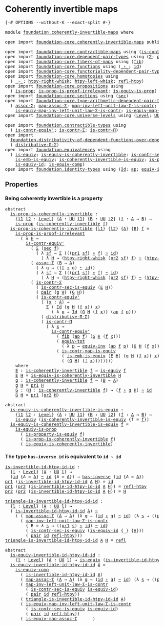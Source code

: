 # Coherently invertible maps

<pre class="Agda"><a id="39" class="Symbol">{-#</a> <a id="43" class="Keyword">OPTIONS</a> <a id="51" class="Pragma">--without-K</a> <a id="63" class="Pragma">--exact-split</a> <a id="77" class="Symbol">#-}</a>

<a id="82" class="Keyword">module</a> <a id="89" href="foundation.coherently-invertible-maps.html" class="Module">foundation.coherently-invertible-maps</a> <a id="127" class="Keyword">where</a>

<a id="134" class="Keyword">open</a> <a id="139" class="Keyword">import</a> <a id="146" href="foundation-core.coherently-invertible-maps.html" class="Module">foundation-core.coherently-invertible-maps</a> <a id="189" class="Keyword">public</a>

<a id="197" class="Keyword">open</a> <a id="202" class="Keyword">import</a> <a id="209" href="foundation-core.contractible-maps.html" class="Module">foundation-core.contractible-maps</a> <a id="243" class="Keyword">using</a> <a id="249" class="Symbol">(</a><a id="250" href="foundation-core.contractible-maps.html#3850" class="Function">is-contr-map-is-equiv</a><a id="271" class="Symbol">)</a>
<a id="273" class="Keyword">open</a> <a id="278" class="Keyword">import</a> <a id="285" href="foundation-core.dependent-pair-types.html" class="Module">foundation-core.dependent-pair-types</a> <a id="322" class="Keyword">using</a> <a id="328" class="Symbol">(</a><a id="329" href="foundation-core.dependent-pair-types.html#502" class="Record">Σ</a><a id="330" class="Symbol">;</a> <a id="332" href="foundation-core.dependent-pair-types.html#575" class="InductiveConstructor">pair</a><a id="336" class="Symbol">;</a> <a id="338" href="foundation-core.dependent-pair-types.html#592" class="Field">pr1</a><a id="341" class="Symbol">;</a> <a id="343" href="foundation-core.dependent-pair-types.html#604" class="Field">pr2</a><a id="346" class="Symbol">)</a>
<a id="348" class="Keyword">open</a> <a id="353" class="Keyword">import</a> <a id="360" href="foundation-core.fibers-of-maps.html" class="Module">foundation-core.fibers-of-maps</a> <a id="391" class="Keyword">using</a> <a id="397" class="Symbol">(</a><a id="398" href="foundation-core.fibers-of-maps.html#928" class="Function">fib</a><a id="401" class="Symbol">)</a>
<a id="403" class="Keyword">open</a> <a id="408" class="Keyword">import</a> <a id="415" href="foundation-core.functions.html" class="Module">foundation-core.functions</a> <a id="441" class="Keyword">using</a> <a id="447" class="Symbol">(</a><a id="448" href="foundation-core.functions.html#407" class="Function Operator">_∘_</a><a id="451" class="Symbol">;</a> <a id="453" href="foundation-core.functions.html#309" class="Function">id</a><a id="455" class="Symbol">)</a>
<a id="457" class="Keyword">open</a> <a id="462" class="Keyword">import</a> <a id="469" href="foundation-core.functoriality-dependent-pair-types.html" class="Module">foundation-core.functoriality-dependent-pair-types</a> <a id="520" class="Keyword">using</a> <a id="526" class="Symbol">(</a><a id="527" href="foundation-core.functoriality-dependent-pair-types.html#6804" class="Function">equiv-tot</a><a id="536" class="Symbol">)</a>
<a id="538" class="Keyword">open</a> <a id="543" class="Keyword">import</a> <a id="550" href="foundation-core.homotopies.html" class="Module">foundation-core.homotopies</a> <a id="577" class="Keyword">using</a>
  <a id="585" class="Symbol">(</a> <a id="587" href="foundation-core.homotopies.html#467" class="Function Operator">_~_</a><a id="590" class="Symbol">;</a> <a id="592" href="foundation-core.homotopies.html#1792" class="Function">htpy-right-whisk</a><a id="608" class="Symbol">;</a> <a id="610" href="foundation-core.homotopies.html#1587" class="Function">htpy-left-whisk</a><a id="625" class="Symbol">;</a> <a id="627" href="foundation-core.homotopies.html#632" class="Function">refl-htpy</a><a id="636" class="Symbol">)</a>
<a id="638" class="Keyword">open</a> <a id="643" class="Keyword">import</a> <a id="650" href="foundation-core.propositions.html" class="Module">foundation-core.propositions</a> <a id="679" class="Keyword">using</a>
  <a id="687" class="Symbol">(</a> <a id="689" href="foundation-core.propositions.html#1246" class="Function">is-prop</a><a id="696" class="Symbol">;</a> <a id="698" href="foundation-core.propositions.html#3151" class="Function">is-prop-is-proof-irrelevant</a><a id="725" class="Symbol">;</a> <a id="727" href="foundation-core.propositions.html#3624" class="Function">is-equiv-is-prop</a><a id="743" class="Symbol">)</a>
<a id="745" class="Keyword">open</a> <a id="750" class="Keyword">import</a> <a id="757" href="foundation-core.sections.html" class="Module">foundation-core.sections</a> <a id="782" class="Keyword">using</a> <a id="788" class="Symbol">(</a><a id="789" href="foundation-core.sections.html#521" class="Function">sec</a><a id="792" class="Symbol">)</a>
<a id="794" class="Keyword">open</a> <a id="799" class="Keyword">import</a> <a id="806" href="foundation-core.type-arithmetic-dependent-pair-types.html" class="Module">foundation-core.type-arithmetic-dependent-pair-types</a> <a id="859" class="Keyword">using</a>
  <a id="867" class="Symbol">(</a> <a id="869" href="foundation-core.type-arithmetic-dependent-pair-types.html#5662" class="Function">assoc-Σ</a><a id="876" class="Symbol">;</a> <a id="878" href="foundation-core.type-arithmetic-dependent-pair-types.html#4909" class="Function">map-assoc-Σ</a><a id="889" class="Symbol">;</a> <a id="891" href="foundation-core.type-arithmetic-dependent-pair-types.html#1626" class="Function">map-inv-left-unit-law-Σ-is-contr</a><a id="923" class="Symbol">;</a>
    <a id="929" href="foundation-core.type-arithmetic-dependent-pair-types.html#3265" class="Function">is-equiv-map-inv-left-unit-law-Σ-is-contr</a><a id="970" class="Symbol">;</a> <a id="972" href="foundation-core.type-arithmetic-dependent-pair-types.html#5476" class="Function">is-equiv-map-assoc-Σ</a><a id="992" class="Symbol">)</a>
<a id="994" class="Keyword">open</a> <a id="999" class="Keyword">import</a> <a id="1006" href="foundation-core.universe-levels.html" class="Module">foundation-core.universe-levels</a> <a id="1038" class="Keyword">using</a> <a id="1044" class="Symbol">(</a><a id="1045" href="Agda.Primitive.html#597" class="Postulate">Level</a><a id="1050" class="Symbol">;</a> <a id="1052" href="foundation-core.universe-levels.html#222" class="Primitive">UU</a><a id="1054" class="Symbol">)</a>

<a id="1057" class="Keyword">open</a> <a id="1062" class="Keyword">import</a> <a id="1069" href="foundation.contractible-types.html" class="Module">foundation.contractible-types</a> <a id="1099" class="Keyword">using</a>
  <a id="1107" class="Symbol">(</a> <a id="1109" href="foundation-core.contractible-types.html#3739" class="Function">is-contr-equiv&#39;</a><a id="1124" class="Symbol">;</a> <a id="1126" href="foundation-core.contractible-types.html#6185" class="Function">is-contr-Σ</a><a id="1136" class="Symbol">;</a> <a id="1138" href="foundation.contractible-types.html#1218" class="Function">is-contr-Π</a><a id="1148" class="Symbol">)</a>
<a id="1150" class="Keyword">open</a> <a id="1155" class="Keyword">import</a>
  <a id="1164" href="foundation.distributivity-of-dependent-functions-over-dependent-pairs.html" class="Module">foundation.distributivity-of-dependent-functions-over-dependent-pairs</a> <a id="1234" class="Keyword">using</a>
  <a id="1242" class="Symbol">(</a> <a id="1244" href="foundation.distributivity-of-dependent-functions-over-dependent-pairs.html#4401" class="Function">distributive-Π-Σ</a><a id="1260" class="Symbol">)</a>
<a id="1262" class="Keyword">open</a> <a id="1267" class="Keyword">import</a> <a id="1274" href="foundation.equivalences.html" class="Module">foundation.equivalences</a> <a id="1298" class="Keyword">using</a>
  <a id="1306" class="Symbol">(</a> <a id="1308" href="foundation-core.equivalences.html#1542" class="Function">is-equiv</a><a id="1316" class="Symbol">;</a> <a id="1318" href="foundation-core.equivalences.html#3828" class="Function">is-equiv-is-coherently-invertible</a><a id="1351" class="Symbol">;</a> <a id="1353" href="foundation.equivalences.html#12341" class="Function">is-contr-sec-is-equiv</a><a id="1374" class="Symbol">;</a>
    <a id="1380" href="foundation-core.equivalences.html#15380" class="Function">is-emb-is-equiv</a><a id="1395" class="Symbol">;</a> <a id="1397" href="foundation-core.equivalences.html#3630" class="Function">is-coherently-invertible-is-equiv</a><a id="1430" class="Symbol">;</a> <a id="1432" href="foundation.equivalences.html#13424" class="Function">is-property-is-equiv</a><a id="1452" class="Symbol">;</a>
    <a id="1458" href="foundation-core.equivalences.html#2309" class="Function">is-equiv-id</a><a id="1469" class="Symbol">;</a> <a id="1471" href="foundation-core.equivalences.html#7183" class="Function">is-equiv-comp</a><a id="1484" class="Symbol">)</a>
<a id="1486" class="Keyword">open</a> <a id="1491" class="Keyword">import</a> <a id="1498" href="foundation.identity-types.html" class="Module">foundation.identity-types</a> <a id="1524" class="Keyword">using</a> <a id="1530" class="Symbol">(</a><a id="1531" href="foundation-core.identity-types.html#641" class="Datatype">Id</a><a id="1533" class="Symbol">;</a> <a id="1535" href="foundation-core.identity-types.html#2853" class="Function">ap</a><a id="1537" class="Symbol">;</a> <a id="1539" href="foundation.identity-types.html#1216" class="Function">equiv-inv</a><a id="1548" class="Symbol">;</a> <a id="1550" href="foundation-core.identity-types.html#694" class="InductiveConstructor">refl</a><a id="1554" class="Symbol">)</a>
</pre>
## Properties

### Being coherently invertible is a property

<pre class="Agda"><a id="1631" class="Keyword">abstract</a>
  <a id="is-prop-is-coherently-invertible"></a><a id="1642" href="foundation.coherently-invertible-maps.html#1642" class="Function">is-prop-is-coherently-invertible</a> <a id="1675" class="Symbol">:</a>
    <a id="1681" class="Symbol">{</a><a id="1682" href="foundation.coherently-invertible-maps.html#1682" class="Bound">l1</a> <a id="1685" href="foundation.coherently-invertible-maps.html#1685" class="Bound">l2</a> <a id="1688" class="Symbol">:</a> <a id="1690" href="Agda.Primitive.html#597" class="Postulate">Level</a><a id="1695" class="Symbol">}</a> <a id="1697" class="Symbol">{</a><a id="1698" href="foundation.coherently-invertible-maps.html#1698" class="Bound">A</a> <a id="1700" class="Symbol">:</a> <a id="1702" href="foundation-core.universe-levels.html#222" class="Primitive">UU</a> <a id="1705" href="foundation.coherently-invertible-maps.html#1682" class="Bound">l1</a><a id="1707" class="Symbol">}</a> <a id="1709" class="Symbol">{</a><a id="1710" href="foundation.coherently-invertible-maps.html#1710" class="Bound">B</a> <a id="1712" class="Symbol">:</a> <a id="1714" href="foundation-core.universe-levels.html#222" class="Primitive">UU</a> <a id="1717" href="foundation.coherently-invertible-maps.html#1685" class="Bound">l2</a><a id="1719" class="Symbol">}</a> <a id="1721" class="Symbol">(</a><a id="1722" href="foundation.coherently-invertible-maps.html#1722" class="Bound">f</a> <a id="1724" class="Symbol">:</a> <a id="1726" href="foundation.coherently-invertible-maps.html#1698" class="Bound">A</a> <a id="1728" class="Symbol">→</a> <a id="1730" href="foundation.coherently-invertible-maps.html#1710" class="Bound">B</a><a id="1731" class="Symbol">)</a> <a id="1733" class="Symbol">→</a>
    <a id="1739" href="foundation-core.propositions.html#1246" class="Function">is-prop</a> <a id="1747" class="Symbol">(</a><a id="1748" href="foundation-core.coherently-invertible-maps.html#1466" class="Function">is-coherently-invertible</a> <a id="1773" href="foundation.coherently-invertible-maps.html#1722" class="Bound">f</a><a id="1774" class="Symbol">)</a>
  <a id="1778" href="foundation.coherently-invertible-maps.html#1642" class="Function">is-prop-is-coherently-invertible</a> <a id="1811" class="Symbol">{</a><a id="1812" href="foundation.coherently-invertible-maps.html#1812" class="Bound">l1</a><a id="1814" class="Symbol">}</a> <a id="1816" class="Symbol">{</a><a id="1817" href="foundation.coherently-invertible-maps.html#1817" class="Bound">l2</a><a id="1819" class="Symbol">}</a> <a id="1821" class="Symbol">{</a><a id="1822" href="foundation.coherently-invertible-maps.html#1822" class="Bound">A</a><a id="1823" class="Symbol">}</a> <a id="1825" class="Symbol">{</a><a id="1826" href="foundation.coherently-invertible-maps.html#1826" class="Bound">B</a><a id="1827" class="Symbol">}</a> <a id="1829" href="foundation.coherently-invertible-maps.html#1829" class="Bound">f</a> <a id="1831" class="Symbol">=</a>
    <a id="1837" href="foundation-core.propositions.html#3151" class="Function">is-prop-is-proof-irrelevant</a>
      <a id="1871" class="Symbol">(</a> <a id="1873" class="Symbol">λ</a> <a id="1875" href="foundation.coherently-invertible-maps.html#1875" class="Bound">H</a> <a id="1877" class="Symbol">→</a>
        <a id="1887" href="foundation-core.contractible-types.html#3739" class="Function">is-contr-equiv&#39;</a>
          <a id="1913" class="Symbol">(</a> <a id="1915" href="foundation-core.dependent-pair-types.html#502" class="Record">Σ</a> <a id="1917" class="Symbol">(</a><a id="1918" href="foundation-core.sections.html#521" class="Function">sec</a> <a id="1922" href="foundation.coherently-invertible-maps.html#1829" class="Bound">f</a><a id="1923" class="Symbol">)</a>
            <a id="1937" class="Symbol">(</a> <a id="1939" class="Symbol">λ</a> <a id="1941" href="foundation.coherently-invertible-maps.html#1941" class="Bound">sf</a> <a id="1944" class="Symbol">→</a> <a id="1946" href="foundation-core.dependent-pair-types.html#502" class="Record">Σ</a> <a id="1948" class="Symbol">(((</a><a id="1951" href="foundation-core.dependent-pair-types.html#592" class="Field">pr1</a> <a id="1955" href="foundation.coherently-invertible-maps.html#1941" class="Bound">sf</a><a id="1957" class="Symbol">)</a> <a id="1959" href="foundation-core.functions.html#407" class="Function Operator">∘</a> <a id="1961" href="foundation.coherently-invertible-maps.html#1829" class="Bound">f</a><a id="1962" class="Symbol">)</a> <a id="1964" href="foundation-core.homotopies.html#467" class="Function Operator">~</a> <a id="1966" href="foundation-core.functions.html#309" class="Function">id</a><a id="1968" class="Symbol">)</a>
              <a id="1984" class="Symbol">(</a> <a id="1986" class="Symbol">λ</a> <a id="1988" href="foundation.coherently-invertible-maps.html#1988" class="Bound">H</a> <a id="1990" class="Symbol">→</a> <a id="1992" class="Symbol">(</a><a id="1993" href="foundation-core.homotopies.html#1792" class="Function">htpy-right-whisk</a> <a id="2010" class="Symbol">(</a><a id="2011" href="foundation-core.dependent-pair-types.html#604" class="Field">pr2</a> <a id="2015" href="foundation.coherently-invertible-maps.html#1941" class="Bound">sf</a><a id="2017" class="Symbol">)</a> <a id="2019" href="foundation.coherently-invertible-maps.html#1829" class="Bound">f</a><a id="2020" class="Symbol">)</a> <a id="2022" href="foundation-core.homotopies.html#467" class="Function Operator">~</a> <a id="2024" class="Symbol">(</a><a id="2025" href="foundation-core.homotopies.html#1587" class="Function">htpy-left-whisk</a> <a id="2041" href="foundation.coherently-invertible-maps.html#1829" class="Bound">f</a> <a id="2043" href="foundation.coherently-invertible-maps.html#1988" class="Bound">H</a><a id="2044" class="Symbol">))))</a>
          <a id="2059" class="Symbol">(</a> <a id="2061" href="foundation-core.type-arithmetic-dependent-pair-types.html#5662" class="Function">assoc-Σ</a> <a id="2069" class="Symbol">(</a><a id="2070" href="foundation.coherently-invertible-maps.html#1826" class="Bound">B</a> <a id="2072" class="Symbol">→</a> <a id="2074" href="foundation.coherently-invertible-maps.html#1822" class="Bound">A</a><a id="2075" class="Symbol">)</a>
            <a id="2089" class="Symbol">(</a> <a id="2091" class="Symbol">λ</a> <a id="2093" href="foundation.coherently-invertible-maps.html#2093" class="Bound">g</a> <a id="2095" class="Symbol">→</a> <a id="2097" class="Symbol">((</a><a id="2099" href="foundation.coherently-invertible-maps.html#1829" class="Bound">f</a> <a id="2101" href="foundation-core.functions.html#407" class="Function Operator">∘</a> <a id="2103" href="foundation.coherently-invertible-maps.html#2093" class="Bound">g</a><a id="2104" class="Symbol">)</a> <a id="2106" href="foundation-core.homotopies.html#467" class="Function Operator">~</a> <a id="2108" href="foundation-core.functions.html#309" class="Function">id</a><a id="2110" class="Symbol">))</a>
            <a id="2125" class="Symbol">(</a> <a id="2127" class="Symbol">λ</a> <a id="2129" href="foundation.coherently-invertible-maps.html#2129" class="Bound">sf</a> <a id="2132" class="Symbol">→</a> <a id="2134" href="foundation-core.dependent-pair-types.html#502" class="Record">Σ</a> <a id="2136" class="Symbol">(((</a><a id="2139" href="foundation-core.dependent-pair-types.html#592" class="Field">pr1</a> <a id="2143" href="foundation.coherently-invertible-maps.html#2129" class="Bound">sf</a><a id="2145" class="Symbol">)</a> <a id="2147" href="foundation-core.functions.html#407" class="Function Operator">∘</a> <a id="2149" href="foundation.coherently-invertible-maps.html#1829" class="Bound">f</a><a id="2150" class="Symbol">)</a> <a id="2152" href="foundation-core.homotopies.html#467" class="Function Operator">~</a> <a id="2154" href="foundation-core.functions.html#309" class="Function">id</a><a id="2156" class="Symbol">)</a>
              <a id="2172" class="Symbol">(</a> <a id="2174" class="Symbol">λ</a> <a id="2176" href="foundation.coherently-invertible-maps.html#2176" class="Bound">H</a> <a id="2178" class="Symbol">→</a> <a id="2180" class="Symbol">(</a><a id="2181" href="foundation-core.homotopies.html#1792" class="Function">htpy-right-whisk</a> <a id="2198" class="Symbol">(</a><a id="2199" href="foundation-core.dependent-pair-types.html#604" class="Field">pr2</a> <a id="2203" href="foundation.coherently-invertible-maps.html#2129" class="Bound">sf</a><a id="2205" class="Symbol">)</a> <a id="2207" href="foundation.coherently-invertible-maps.html#1829" class="Bound">f</a><a id="2208" class="Symbol">)</a> <a id="2210" href="foundation-core.homotopies.html#467" class="Function Operator">~</a> <a id="2212" class="Symbol">(</a><a id="2213" href="foundation-core.homotopies.html#1587" class="Function">htpy-left-whisk</a> <a id="2229" href="foundation.coherently-invertible-maps.html#1829" class="Bound">f</a> <a id="2231" href="foundation.coherently-invertible-maps.html#2176" class="Bound">H</a><a id="2232" class="Symbol">))))</a>
          <a id="2247" class="Symbol">(</a> <a id="2249" href="foundation-core.contractible-types.html#6185" class="Function">is-contr-Σ</a>
            <a id="2272" class="Symbol">(</a> <a id="2274" href="foundation.equivalences.html#12341" class="Function">is-contr-sec-is-equiv</a> <a id="2296" class="Symbol">(</a><a id="2297" href="foundation.coherently-invertible-maps.html#2903" class="Function">E</a> <a id="2299" href="foundation.coherently-invertible-maps.html#1875" class="Bound">H</a><a id="2300" class="Symbol">))</a>
            <a id="2315" class="Symbol">(</a> <a id="2317" href="foundation-core.dependent-pair-types.html#575" class="InductiveConstructor">pair</a> <a id="2322" class="Symbol">(</a><a id="2323" href="foundation.coherently-invertible-maps.html#2997" class="Function">g</a> <a id="2325" href="foundation.coherently-invertible-maps.html#1875" class="Bound">H</a><a id="2326" class="Symbol">)</a> <a id="2328" class="Symbol">(</a><a id="2329" href="foundation.coherently-invertible-maps.html#3058" class="Function">G</a> <a id="2331" href="foundation.coherently-invertible-maps.html#1875" class="Bound">H</a><a id="2332" class="Symbol">))</a>
            <a id="2347" class="Symbol">(</a> <a id="2349" href="foundation-core.contractible-types.html#3739" class="Function">is-contr-equiv&#39;</a>
              <a id="2379" class="Symbol">(</a> <a id="2381" class="Symbol">(</a><a id="2382" href="foundation.coherently-invertible-maps.html#2382" class="Bound">x</a> <a id="2384" class="Symbol">:</a> <a id="2386" href="foundation.coherently-invertible-maps.html#1822" class="Bound">A</a><a id="2387" class="Symbol">)</a> <a id="2389" class="Symbol">→</a>
                <a id="2407" href="foundation-core.dependent-pair-types.html#502" class="Record">Σ</a> <a id="2409" class="Symbol">(</a> <a id="2411" href="foundation-core.identity-types.html#641" class="Datatype">Id</a> <a id="2414" class="Symbol">(</a><a id="2415" href="foundation.coherently-invertible-maps.html#2997" class="Function">g</a> <a id="2417" href="foundation.coherently-invertible-maps.html#1875" class="Bound">H</a> <a id="2419" class="Symbol">(</a><a id="2420" href="foundation.coherently-invertible-maps.html#1829" class="Bound">f</a> <a id="2422" href="foundation.coherently-invertible-maps.html#2382" class="Bound">x</a><a id="2423" class="Symbol">))</a> <a id="2426" href="foundation.coherently-invertible-maps.html#2382" class="Bound">x</a><a id="2427" class="Symbol">)</a>
                  <a id="2447" class="Symbol">(</a> <a id="2449" class="Symbol">λ</a> <a id="2451" href="foundation.coherently-invertible-maps.html#2451" class="Bound">p</a> <a id="2453" class="Symbol">→</a> <a id="2455" href="foundation-core.identity-types.html#641" class="Datatype">Id</a> <a id="2458" class="Symbol">(</a><a id="2459" href="foundation.coherently-invertible-maps.html#3058" class="Function">G</a> <a id="2461" href="foundation.coherently-invertible-maps.html#1875" class="Bound">H</a> <a id="2463" class="Symbol">(</a><a id="2464" href="foundation.coherently-invertible-maps.html#1829" class="Bound">f</a> <a id="2466" href="foundation.coherently-invertible-maps.html#2382" class="Bound">x</a><a id="2467" class="Symbol">))</a> <a id="2470" class="Symbol">(</a><a id="2471" href="foundation-core.identity-types.html#2853" class="Function">ap</a> <a id="2474" href="foundation.coherently-invertible-maps.html#1829" class="Bound">f</a> <a id="2476" href="foundation.coherently-invertible-maps.html#2451" class="Bound">p</a><a id="2477" class="Symbol">)))</a>
              <a id="2495" class="Symbol">(</a> <a id="2497" href="foundation.distributivity-of-dependent-functions-over-dependent-pairs.html#4401" class="Function">distributive-Π-Σ</a><a id="2513" class="Symbol">)</a>
              <a id="2529" class="Symbol">(</a> <a id="2531" href="foundation.contractible-types.html#1218" class="Function">is-contr-Π</a>
                <a id="2558" class="Symbol">(</a> <a id="2560" class="Symbol">λ</a> <a id="2562" href="foundation.coherently-invertible-maps.html#2562" class="Bound">x</a> <a id="2564" class="Symbol">→</a>
                  <a id="2584" href="foundation-core.contractible-types.html#3739" class="Function">is-contr-equiv&#39;</a>
                    <a id="2620" class="Symbol">(</a> <a id="2622" href="foundation-core.fibers-of-maps.html#928" class="Function">fib</a> <a id="2626" class="Symbol">(</a><a id="2627" href="foundation-core.identity-types.html#2853" class="Function">ap</a> <a id="2630" href="foundation.coherently-invertible-maps.html#1829" class="Bound">f</a><a id="2631" class="Symbol">)</a> <a id="2633" class="Symbol">(</a><a id="2634" href="foundation.coherently-invertible-maps.html#3058" class="Function">G</a> <a id="2636" href="foundation.coherently-invertible-maps.html#1875" class="Bound">H</a> <a id="2638" class="Symbol">(</a><a id="2639" href="foundation.coherently-invertible-maps.html#1829" class="Bound">f</a> <a id="2641" href="foundation.coherently-invertible-maps.html#2562" class="Bound">x</a><a id="2642" class="Symbol">)))</a>
                    <a id="2666" class="Symbol">(</a> <a id="2668" href="foundation-core.functoriality-dependent-pair-types.html#6804" class="Function">equiv-tot</a>
                      <a id="2700" class="Symbol">(</a> <a id="2702" class="Symbol">λ</a> <a id="2704" href="foundation.coherently-invertible-maps.html#2704" class="Bound">p</a> <a id="2706" class="Symbol">→</a> <a id="2708" href="foundation.identity-types.html#1216" class="Function">equiv-inv</a> <a id="2718" class="Symbol">(</a><a id="2719" href="foundation-core.identity-types.html#2853" class="Function">ap</a> <a id="2722" href="foundation.coherently-invertible-maps.html#1829" class="Bound">f</a> <a id="2724" href="foundation.coherently-invertible-maps.html#2704" class="Bound">p</a><a id="2725" class="Symbol">)</a> <a id="2727" class="Symbol">(</a><a id="2728" href="foundation.coherently-invertible-maps.html#3058" class="Function">G</a> <a id="2730" href="foundation.coherently-invertible-maps.html#1875" class="Bound">H</a> <a id="2732" class="Symbol">(</a><a id="2733" href="foundation.coherently-invertible-maps.html#1829" class="Bound">f</a> <a id="2735" href="foundation.coherently-invertible-maps.html#2562" class="Bound">x</a><a id="2736" class="Symbol">))))</a>
                    <a id="2761" class="Symbol">(</a> <a id="2763" href="foundation-core.contractible-maps.html#3850" class="Function">is-contr-map-is-equiv</a>
                      <a id="2807" class="Symbol">(</a> <a id="2809" href="foundation-core.equivalences.html#15380" class="Function">is-emb-is-equiv</a> <a id="2825" class="Symbol">(</a><a id="2826" href="foundation.coherently-invertible-maps.html#2903" class="Function">E</a> <a id="2828" href="foundation.coherently-invertible-maps.html#1875" class="Bound">H</a><a id="2829" class="Symbol">)</a> <a id="2831" class="Symbol">(</a><a id="2832" href="foundation.coherently-invertible-maps.html#2997" class="Function">g</a> <a id="2834" href="foundation.coherently-invertible-maps.html#1875" class="Bound">H</a> <a id="2836" class="Symbol">(</a><a id="2837" href="foundation.coherently-invertible-maps.html#1829" class="Bound">f</a> <a id="2839" href="foundation.coherently-invertible-maps.html#2562" class="Bound">x</a><a id="2840" class="Symbol">))</a> <a id="2843" href="foundation.coherently-invertible-maps.html#2562" class="Bound">x</a><a id="2844" class="Symbol">)</a>
                      <a id="2868" class="Symbol">(</a> <a id="2870" class="Symbol">(</a><a id="2871" href="foundation.coherently-invertible-maps.html#3058" class="Function">G</a> <a id="2873" href="foundation.coherently-invertible-maps.html#1875" class="Bound">H</a><a id="2874" class="Symbol">)</a> <a id="2876" class="Symbol">(</a><a id="2877" href="foundation.coherently-invertible-maps.html#1829" class="Bound">f</a> <a id="2879" href="foundation.coherently-invertible-maps.html#2562" class="Bound">x</a><a id="2880" class="Symbol">))))))))</a>
    <a id="2893" class="Keyword">where</a>
    <a id="2903" href="foundation.coherently-invertible-maps.html#2903" class="Function">E</a> <a id="2905" class="Symbol">:</a> <a id="2907" href="foundation-core.coherently-invertible-maps.html#1466" class="Function">is-coherently-invertible</a> <a id="2932" href="foundation.coherently-invertible-maps.html#1829" class="Bound">f</a> <a id="2934" class="Symbol">→</a> <a id="2936" href="foundation-core.equivalences.html#1542" class="Function">is-equiv</a> <a id="2945" href="foundation.coherently-invertible-maps.html#1829" class="Bound">f</a>
    <a id="2951" href="foundation.coherently-invertible-maps.html#2903" class="Function">E</a> <a id="2953" href="foundation.coherently-invertible-maps.html#2953" class="Bound">H</a> <a id="2955" class="Symbol">=</a> <a id="2957" href="foundation-core.equivalences.html#3828" class="Function">is-equiv-is-coherently-invertible</a> <a id="2991" href="foundation.coherently-invertible-maps.html#2953" class="Bound">H</a>
    <a id="2997" href="foundation.coherently-invertible-maps.html#2997" class="Function">g</a> <a id="2999" class="Symbol">:</a> <a id="3001" href="foundation-core.coherently-invertible-maps.html#1466" class="Function">is-coherently-invertible</a> <a id="3026" href="foundation.coherently-invertible-maps.html#1829" class="Bound">f</a> <a id="3028" class="Symbol">→</a> <a id="3030" class="Symbol">(</a><a id="3031" href="foundation.coherently-invertible-maps.html#1826" class="Bound">B</a> <a id="3033" class="Symbol">→</a> <a id="3035" href="foundation.coherently-invertible-maps.html#1822" class="Bound">A</a><a id="3036" class="Symbol">)</a>
    <a id="3042" href="foundation.coherently-invertible-maps.html#2997" class="Function">g</a> <a id="3044" href="foundation.coherently-invertible-maps.html#3044" class="Bound">H</a> <a id="3046" class="Symbol">=</a> <a id="3048" href="foundation-core.dependent-pair-types.html#592" class="Field">pr1</a> <a id="3052" href="foundation.coherently-invertible-maps.html#3044" class="Bound">H</a>
    <a id="3058" href="foundation.coherently-invertible-maps.html#3058" class="Function">G</a> <a id="3060" class="Symbol">:</a> <a id="3062" class="Symbol">(</a><a id="3063" href="foundation.coherently-invertible-maps.html#3063" class="Bound">H</a> <a id="3065" class="Symbol">:</a> <a id="3067" href="foundation-core.coherently-invertible-maps.html#1466" class="Function">is-coherently-invertible</a> <a id="3092" href="foundation.coherently-invertible-maps.html#1829" class="Bound">f</a><a id="3093" class="Symbol">)</a> <a id="3095" class="Symbol">→</a> <a id="3097" class="Symbol">(</a><a id="3098" href="foundation.coherently-invertible-maps.html#1829" class="Bound">f</a> <a id="3100" href="foundation-core.functions.html#407" class="Function Operator">∘</a> <a id="3102" href="foundation.coherently-invertible-maps.html#2997" class="Function">g</a> <a id="3104" href="foundation.coherently-invertible-maps.html#3063" class="Bound">H</a><a id="3105" class="Symbol">)</a> <a id="3107" href="foundation-core.homotopies.html#467" class="Function Operator">~</a> <a id="3109" href="foundation-core.functions.html#309" class="Function">id</a>
    <a id="3116" href="foundation.coherently-invertible-maps.html#3058" class="Function">G</a> <a id="3118" href="foundation.coherently-invertible-maps.html#3118" class="Bound">H</a> <a id="3120" class="Symbol">=</a> <a id="3122" href="foundation-core.dependent-pair-types.html#592" class="Field">pr1</a> <a id="3126" class="Symbol">(</a><a id="3127" href="foundation-core.dependent-pair-types.html#604" class="Field">pr2</a> <a id="3131" href="foundation.coherently-invertible-maps.html#3118" class="Bound">H</a><a id="3132" class="Symbol">)</a>

<a id="3135" class="Keyword">abstract</a>
  <a id="is-equiv-is-coherently-invertible-is-equiv"></a><a id="3146" href="foundation.coherently-invertible-maps.html#3146" class="Function">is-equiv-is-coherently-invertible-is-equiv</a> <a id="3189" class="Symbol">:</a>
    <a id="3195" class="Symbol">{</a><a id="3196" href="foundation.coherently-invertible-maps.html#3196" class="Bound">l1</a> <a id="3199" href="foundation.coherently-invertible-maps.html#3199" class="Bound">l2</a> <a id="3202" class="Symbol">:</a> <a id="3204" href="Agda.Primitive.html#597" class="Postulate">Level</a><a id="3209" class="Symbol">}</a> <a id="3211" class="Symbol">{</a><a id="3212" href="foundation.coherently-invertible-maps.html#3212" class="Bound">A</a> <a id="3214" class="Symbol">:</a> <a id="3216" href="foundation-core.universe-levels.html#222" class="Primitive">UU</a> <a id="3219" href="foundation.coherently-invertible-maps.html#3196" class="Bound">l1</a><a id="3221" class="Symbol">}</a> <a id="3223" class="Symbol">{</a><a id="3224" href="foundation.coherently-invertible-maps.html#3224" class="Bound">B</a> <a id="3226" class="Symbol">:</a> <a id="3228" href="foundation-core.universe-levels.html#222" class="Primitive">UU</a> <a id="3231" href="foundation.coherently-invertible-maps.html#3199" class="Bound">l2</a><a id="3233" class="Symbol">}</a> <a id="3235" class="Symbol">(</a><a id="3236" href="foundation.coherently-invertible-maps.html#3236" class="Bound">f</a> <a id="3238" class="Symbol">:</a> <a id="3240" href="foundation.coherently-invertible-maps.html#3212" class="Bound">A</a> <a id="3242" class="Symbol">→</a> <a id="3244" href="foundation.coherently-invertible-maps.html#3224" class="Bound">B</a><a id="3245" class="Symbol">)</a> <a id="3247" class="Symbol">→</a>
    <a id="3253" href="foundation-core.equivalences.html#1542" class="Function">is-equiv</a> <a id="3262" class="Symbol">(</a><a id="3263" href="foundation-core.equivalences.html#3630" class="Function">is-coherently-invertible-is-equiv</a> <a id="3297" class="Symbol">{</a><a id="3298" class="Argument">f</a> <a id="3300" class="Symbol">=</a> <a id="3302" href="foundation.coherently-invertible-maps.html#3236" class="Bound">f</a><a id="3303" class="Symbol">})</a>
  <a id="3308" href="foundation.coherently-invertible-maps.html#3146" class="Function">is-equiv-is-coherently-invertible-is-equiv</a> <a id="3351" href="foundation.coherently-invertible-maps.html#3351" class="Bound">f</a> <a id="3353" class="Symbol">=</a>
    <a id="3359" href="foundation-core.propositions.html#3624" class="Function">is-equiv-is-prop</a>
      <a id="3382" class="Symbol">(</a> <a id="3384" href="foundation.equivalences.html#13424" class="Function">is-property-is-equiv</a> <a id="3405" href="foundation.coherently-invertible-maps.html#3351" class="Bound">f</a><a id="3406" class="Symbol">)</a>
      <a id="3414" class="Symbol">(</a> <a id="3416" href="foundation.coherently-invertible-maps.html#1642" class="Function">is-prop-is-coherently-invertible</a> <a id="3449" href="foundation.coherently-invertible-maps.html#3351" class="Bound">f</a><a id="3450" class="Symbol">)</a>
      <a id="3458" class="Symbol">(</a> <a id="3460" href="foundation-core.equivalences.html#3828" class="Function">is-equiv-is-coherently-invertible</a><a id="3493" class="Symbol">)</a>
</pre>
### The type `has-inverse id` is equivalent to `id ~ id`

<pre class="Agda"><a id="is-invertible-id-htpy-id-id"></a><a id="3566" href="foundation.coherently-invertible-maps.html#3566" class="Function">is-invertible-id-htpy-id-id</a> <a id="3594" class="Symbol">:</a>
  <a id="3598" class="Symbol">{</a><a id="3599" href="foundation.coherently-invertible-maps.html#3599" class="Bound">l</a> <a id="3601" class="Symbol">:</a> <a id="3603" href="Agda.Primitive.html#597" class="Postulate">Level</a><a id="3608" class="Symbol">}</a> <a id="3610" class="Symbol">(</a><a id="3611" href="foundation.coherently-invertible-maps.html#3611" class="Bound">A</a> <a id="3613" class="Symbol">:</a> <a id="3615" href="foundation-core.universe-levels.html#222" class="Primitive">UU</a> <a id="3618" href="foundation.coherently-invertible-maps.html#3599" class="Bound">l</a><a id="3619" class="Symbol">)</a> <a id="3621" class="Symbol">→</a>
  <a id="3625" class="Symbol">(</a><a id="3626" href="foundation-core.functions.html#309" class="Function">id</a> <a id="3629" class="Symbol">{</a><a id="3630" class="Argument">A</a> <a id="3632" class="Symbol">=</a> <a id="3634" href="foundation.coherently-invertible-maps.html#3611" class="Bound">A</a><a id="3635" class="Symbol">}</a> <a id="3637" href="foundation-core.homotopies.html#467" class="Function Operator">~</a> <a id="3639" href="foundation-core.functions.html#309" class="Function">id</a> <a id="3642" class="Symbol">{</a><a id="3643" class="Argument">A</a> <a id="3645" class="Symbol">=</a> <a id="3647" href="foundation.coherently-invertible-maps.html#3611" class="Bound">A</a><a id="3648" class="Symbol">})</a> <a id="3651" class="Symbol">→</a> <a id="3653" href="foundation-core.coherently-invertible-maps.html#1168" class="Function">has-inverse</a> <a id="3665" class="Symbol">(</a><a id="3666" href="foundation-core.functions.html#309" class="Function">id</a> <a id="3669" class="Symbol">{</a><a id="3670" class="Argument">A</a> <a id="3672" class="Symbol">=</a> <a id="3674" href="foundation.coherently-invertible-maps.html#3611" class="Bound">A</a><a id="3675" class="Symbol">})</a>
<a id="3678" href="foundation-core.dependent-pair-types.html#592" class="Field">pr1</a> <a id="3682" class="Symbol">(</a><a id="3683" href="foundation.coherently-invertible-maps.html#3566" class="Function">is-invertible-id-htpy-id-id</a> <a id="3711" href="foundation.coherently-invertible-maps.html#3711" class="Bound">A</a> <a id="3713" href="foundation.coherently-invertible-maps.html#3713" class="Bound">H</a><a id="3714" class="Symbol">)</a> <a id="3716" class="Symbol">=</a> <a id="3718" href="foundation-core.functions.html#309" class="Function">id</a>
<a id="3721" href="foundation-core.dependent-pair-types.html#592" class="Field">pr1</a> <a id="3725" class="Symbol">(</a><a id="3726" href="foundation-core.dependent-pair-types.html#604" class="Field">pr2</a> <a id="3730" class="Symbol">(</a><a id="3731" href="foundation.coherently-invertible-maps.html#3566" class="Function">is-invertible-id-htpy-id-id</a> <a id="3759" href="foundation.coherently-invertible-maps.html#3759" class="Bound">A</a> <a id="3761" href="foundation.coherently-invertible-maps.html#3761" class="Bound">H</a><a id="3762" class="Symbol">))</a> <a id="3765" class="Symbol">=</a> <a id="3767" href="foundation-core.homotopies.html#632" class="Function">refl-htpy</a>
<a id="3777" href="foundation-core.dependent-pair-types.html#604" class="Field">pr2</a> <a id="3781" class="Symbol">(</a><a id="3782" href="foundation-core.dependent-pair-types.html#604" class="Field">pr2</a> <a id="3786" class="Symbol">(</a><a id="3787" href="foundation.coherently-invertible-maps.html#3566" class="Function">is-invertible-id-htpy-id-id</a> <a id="3815" href="foundation.coherently-invertible-maps.html#3815" class="Bound">A</a> <a id="3817" href="foundation.coherently-invertible-maps.html#3817" class="Bound">H</a><a id="3818" class="Symbol">))</a> <a id="3821" class="Symbol">=</a> <a id="3823" href="foundation.coherently-invertible-maps.html#3817" class="Bound">H</a>

<a id="triangle-is-invertible-id-htpy-id-id"></a><a id="3826" href="foundation.coherently-invertible-maps.html#3826" class="Function">triangle-is-invertible-id-htpy-id-id</a> <a id="3863" class="Symbol">:</a>
  <a id="3867" class="Symbol">{</a><a id="3868" href="foundation.coherently-invertible-maps.html#3868" class="Bound">l</a> <a id="3870" class="Symbol">:</a> <a id="3872" href="Agda.Primitive.html#597" class="Postulate">Level</a><a id="3877" class="Symbol">}</a> <a id="3879" class="Symbol">(</a><a id="3880" href="foundation.coherently-invertible-maps.html#3880" class="Bound">A</a> <a id="3882" class="Symbol">:</a> <a id="3884" href="foundation-core.universe-levels.html#222" class="Primitive">UU</a> <a id="3887" href="foundation.coherently-invertible-maps.html#3868" class="Bound">l</a><a id="3888" class="Symbol">)</a> <a id="3890" class="Symbol">→</a>
  <a id="3894" class="Symbol">(</a> <a id="3896" href="foundation.coherently-invertible-maps.html#3566" class="Function">is-invertible-id-htpy-id-id</a> <a id="3924" href="foundation.coherently-invertible-maps.html#3880" class="Bound">A</a><a id="3925" class="Symbol">)</a> <a id="3927" href="foundation-core.homotopies.html#467" class="Function Operator">~</a>
    <a id="3933" class="Symbol">(</a> <a id="3935" class="Symbol">(</a> <a id="3937" href="foundation-core.type-arithmetic-dependent-pair-types.html#4909" class="Function">map-assoc-Σ</a> <a id="3949" class="Symbol">(</a><a id="3950" href="foundation.coherently-invertible-maps.html#3880" class="Bound">A</a> <a id="3952" class="Symbol">→</a> <a id="3954" href="foundation.coherently-invertible-maps.html#3880" class="Bound">A</a><a id="3955" class="Symbol">)</a> <a id="3957" class="Symbol">(λ</a> <a id="3960" href="foundation.coherently-invertible-maps.html#3960" class="Bound">g</a> <a id="3962" class="Symbol">→</a> <a id="3964" class="Symbol">(</a><a id="3965" href="foundation-core.functions.html#309" class="Function">id</a> <a id="3968" href="foundation-core.functions.html#407" class="Function Operator">∘</a> <a id="3970" href="foundation.coherently-invertible-maps.html#3960" class="Bound">g</a><a id="3971" class="Symbol">)</a> <a id="3973" href="foundation-core.homotopies.html#467" class="Function Operator">~</a> <a id="3975" href="foundation-core.functions.html#309" class="Function">id</a><a id="3977" class="Symbol">)</a> <a id="3979" class="Symbol">(λ</a> <a id="3982" href="foundation.coherently-invertible-maps.html#3982" class="Bound">s</a> <a id="3984" class="Symbol">→</a> <a id="3986" class="Symbol">((</a><a id="3988" href="foundation-core.dependent-pair-types.html#592" class="Field">pr1</a> <a id="3992" href="foundation.coherently-invertible-maps.html#3982" class="Bound">s</a><a id="3993" class="Symbol">)</a> <a id="3995" href="foundation-core.functions.html#407" class="Function Operator">∘</a> <a id="3997" href="foundation-core.functions.html#309" class="Function">id</a><a id="3999" class="Symbol">)</a> <a id="4001" href="foundation-core.homotopies.html#467" class="Function Operator">~</a> <a id="4003" href="foundation-core.functions.html#309" class="Function">id</a><a id="4005" class="Symbol">))</a> <a id="4008" href="foundation-core.functions.html#407" class="Function Operator">∘</a>
      <a id="4016" class="Symbol">(</a> <a id="4018" href="foundation-core.type-arithmetic-dependent-pair-types.html#1626" class="Function">map-inv-left-unit-law-Σ-is-contr</a>
        <a id="4059" class="Symbol">{</a> <a id="4061" class="Argument">B</a> <a id="4063" class="Symbol">=</a> <a id="4065" class="Symbol">λ</a> <a id="4067" href="foundation.coherently-invertible-maps.html#4067" class="Bound">s</a> <a id="4069" class="Symbol">→</a> <a id="4071" class="Symbol">((</a><a id="4073" href="foundation-core.dependent-pair-types.html#592" class="Field">pr1</a> <a id="4077" href="foundation.coherently-invertible-maps.html#4067" class="Bound">s</a><a id="4078" class="Symbol">)</a> <a id="4080" href="foundation-core.functions.html#407" class="Function Operator">∘</a> <a id="4082" href="foundation-core.functions.html#309" class="Function">id</a><a id="4084" class="Symbol">)</a> <a id="4086" href="foundation-core.homotopies.html#467" class="Function Operator">~</a> <a id="4088" href="foundation-core.functions.html#309" class="Function">id</a><a id="4090" class="Symbol">}</a>
        <a id="4100" class="Symbol">(</a> <a id="4102" href="foundation.equivalences.html#12341" class="Function">is-contr-sec-is-equiv</a> <a id="4124" class="Symbol">(</a><a id="4125" href="foundation-core.equivalences.html#2309" class="Function">is-equiv-id</a> <a id="4137" class="Symbol">{_}</a> <a id="4141" class="Symbol">{</a><a id="4142" href="foundation.coherently-invertible-maps.html#3880" class="Bound">A</a><a id="4143" class="Symbol">}))</a>
        <a id="4155" class="Symbol">(</a> <a id="4157" href="foundation-core.dependent-pair-types.html#575" class="InductiveConstructor">pair</a> <a id="4162" href="foundation-core.functions.html#309" class="Function">id</a> <a id="4165" href="foundation-core.homotopies.html#632" class="Function">refl-htpy</a><a id="4174" class="Symbol">)))</a>
<a id="4178" href="foundation.coherently-invertible-maps.html#3826" class="Function">triangle-is-invertible-id-htpy-id-id</a> <a id="4215" href="foundation.coherently-invertible-maps.html#4215" class="Bound">A</a> <a id="4217" href="foundation.coherently-invertible-maps.html#4217" class="Bound">H</a> <a id="4219" class="Symbol">=</a> <a id="4221" href="foundation-core.identity-types.html#694" class="InductiveConstructor">refl</a>

<a id="4227" class="Keyword">abstract</a>
  <a id="is-equiv-invertible-id-htpy-id-id"></a><a id="4238" href="foundation.coherently-invertible-maps.html#4238" class="Function">is-equiv-invertible-id-htpy-id-id</a> <a id="4272" class="Symbol">:</a>
    <a id="4278" class="Symbol">{</a><a id="4279" href="foundation.coherently-invertible-maps.html#4279" class="Bound">l</a> <a id="4281" class="Symbol">:</a> <a id="4283" href="Agda.Primitive.html#597" class="Postulate">Level</a><a id="4288" class="Symbol">}</a> <a id="4290" class="Symbol">(</a><a id="4291" href="foundation.coherently-invertible-maps.html#4291" class="Bound">A</a> <a id="4293" class="Symbol">:</a> <a id="4295" href="foundation-core.universe-levels.html#222" class="Primitive">UU</a> <a id="4298" href="foundation.coherently-invertible-maps.html#4279" class="Bound">l</a><a id="4299" class="Symbol">)</a> <a id="4301" class="Symbol">→</a> <a id="4303" href="foundation-core.equivalences.html#1542" class="Function">is-equiv</a> <a id="4312" class="Symbol">(</a><a id="4313" href="foundation.coherently-invertible-maps.html#3566" class="Function">is-invertible-id-htpy-id-id</a> <a id="4341" href="foundation.coherently-invertible-maps.html#4291" class="Bound">A</a><a id="4342" class="Symbol">)</a>
  <a id="4346" href="foundation.coherently-invertible-maps.html#4238" class="Function">is-equiv-invertible-id-htpy-id-id</a> <a id="4380" href="foundation.coherently-invertible-maps.html#4380" class="Bound">A</a> <a id="4382" class="Symbol">=</a>
    <a id="4388" href="foundation-core.equivalences.html#7183" class="Function">is-equiv-comp</a>
      <a id="4408" class="Symbol">(</a> <a id="4410" href="foundation.coherently-invertible-maps.html#3566" class="Function">is-invertible-id-htpy-id-id</a> <a id="4438" href="foundation.coherently-invertible-maps.html#4380" class="Bound">A</a><a id="4439" class="Symbol">)</a>
      <a id="4447" class="Symbol">(</a> <a id="4449" href="foundation-core.type-arithmetic-dependent-pair-types.html#4909" class="Function">map-assoc-Σ</a> <a id="4461" class="Symbol">(</a><a id="4462" href="foundation.coherently-invertible-maps.html#4380" class="Bound">A</a> <a id="4464" class="Symbol">→</a> <a id="4466" href="foundation.coherently-invertible-maps.html#4380" class="Bound">A</a><a id="4467" class="Symbol">)</a> <a id="4469" class="Symbol">(λ</a> <a id="4472" href="foundation.coherently-invertible-maps.html#4472" class="Bound">g</a> <a id="4474" class="Symbol">→</a> <a id="4476" class="Symbol">(</a><a id="4477" href="foundation-core.functions.html#309" class="Function">id</a> <a id="4480" href="foundation-core.functions.html#407" class="Function Operator">∘</a> <a id="4482" href="foundation.coherently-invertible-maps.html#4472" class="Bound">g</a><a id="4483" class="Symbol">)</a> <a id="4485" href="foundation-core.homotopies.html#467" class="Function Operator">~</a> <a id="4487" href="foundation-core.functions.html#309" class="Function">id</a><a id="4489" class="Symbol">)</a> <a id="4491" class="Symbol">(λ</a> <a id="4494" href="foundation.coherently-invertible-maps.html#4494" class="Bound">s</a> <a id="4496" class="Symbol">→</a> <a id="4498" class="Symbol">((</a><a id="4500" href="foundation-core.dependent-pair-types.html#592" class="Field">pr1</a> <a id="4504" href="foundation.coherently-invertible-maps.html#4494" class="Bound">s</a><a id="4505" class="Symbol">)</a> <a id="4507" href="foundation-core.functions.html#407" class="Function Operator">∘</a> <a id="4509" href="foundation-core.functions.html#309" class="Function">id</a><a id="4511" class="Symbol">)</a> <a id="4513" href="foundation-core.homotopies.html#467" class="Function Operator">~</a> <a id="4515" href="foundation-core.functions.html#309" class="Function">id</a><a id="4517" class="Symbol">))</a>
      <a id="4526" class="Symbol">(</a> <a id="4528" href="foundation-core.type-arithmetic-dependent-pair-types.html#1626" class="Function">map-inv-left-unit-law-Σ-is-contr</a>
        <a id="4569" class="Symbol">(</a> <a id="4571" href="foundation.equivalences.html#12341" class="Function">is-contr-sec-is-equiv</a> <a id="4593" href="foundation-core.equivalences.html#2309" class="Function">is-equiv-id</a><a id="4604" class="Symbol">)</a>
        <a id="4614" class="Symbol">(</a> <a id="4616" href="foundation-core.dependent-pair-types.html#575" class="InductiveConstructor">pair</a> <a id="4621" href="foundation-core.functions.html#309" class="Function">id</a> <a id="4624" href="foundation-core.homotopies.html#632" class="Function">refl-htpy</a><a id="4633" class="Symbol">))</a>
      <a id="4642" class="Symbol">(</a> <a id="4644" href="foundation.coherently-invertible-maps.html#3826" class="Function">triangle-is-invertible-id-htpy-id-id</a> <a id="4681" href="foundation.coherently-invertible-maps.html#4380" class="Bound">A</a><a id="4682" class="Symbol">)</a>
      <a id="4690" class="Symbol">(</a> <a id="4692" href="foundation-core.type-arithmetic-dependent-pair-types.html#3265" class="Function">is-equiv-map-inv-left-unit-law-Σ-is-contr</a>
        <a id="4742" class="Symbol">(</a> <a id="4744" href="foundation.equivalences.html#12341" class="Function">is-contr-sec-is-equiv</a> <a id="4766" href="foundation-core.equivalences.html#2309" class="Function">is-equiv-id</a><a id="4777" class="Symbol">)</a>
        <a id="4787" class="Symbol">(</a> <a id="4789" href="foundation-core.dependent-pair-types.html#575" class="InductiveConstructor">pair</a> <a id="4794" href="foundation-core.functions.html#309" class="Function">id</a> <a id="4797" href="foundation-core.homotopies.html#632" class="Function">refl-htpy</a><a id="4806" class="Symbol">))</a>
      <a id="4815" class="Symbol">(</a> <a id="4817" href="foundation-core.type-arithmetic-dependent-pair-types.html#5476" class="Function">is-equiv-map-assoc-Σ</a> <a id="4838" class="Symbol">_</a> <a id="4840" class="Symbol">_</a> <a id="4842" class="Symbol">_)</a>
</pre>